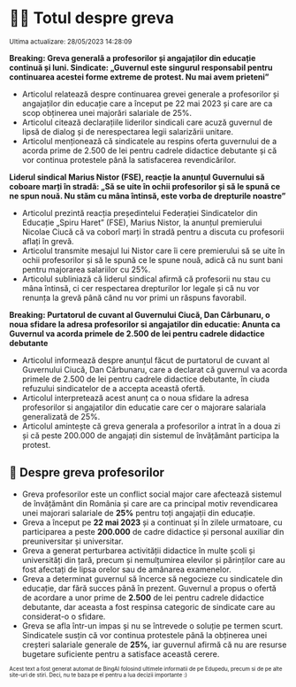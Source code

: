 # 👩‍🏫 Totul despre greva
<sub>Ultima actualizare: 28/05/2023 14:28:09</sub>


**Breaking: Greva generală a profesorilor și angajaților din educație continuă și luni. Sindicate: „Guvernul este singurul responsabil pentru continuarea acestei forme extreme de protest. Nu mai avem prieteni”**
- Articolul relatează despre continuarea grevei generale a profesorilor și angajaților din educație care a început pe 22 mai 2023 și care are ca scop obținerea unei majorări salariale de 25%.
- Articolul citează declarațiile liderilor sindicali care acuză guvernul de lipsă de dialog și de nerespectarea legii salarizării unitare.
- Articolul menționează că sindicatele au respins oferta guvernului de a acorda prime de 2.500 de lei pentru cadrele didactice debutante și că vor continua protestele până la satisfacerea revendicărilor.

**Liderul sindical Marius Nistor (FSE), reacție la anunțul Guvernului să coboare marți în stradă: „Să se uite în ochii profesorilor și să le spună ce ne spun nouă. Nu stăm cu mâna întinsă, este vorba de drepturile noastre”**
- Articolul prezintă reacția președintelui Federației Sindicatelor din Educație „Spiru Haret” (FSE), Marius Nistor, la anunțul premierului Nicolae Ciucă că va coborî marți în stradă pentru a discuta cu profesorii aflați în grevă.
- Articolul transmite mesajul lui Nistor care îi cere premierului să se uite în ochii profesorilor și să le spună ce le spune nouă, adică că nu sunt bani pentru majorarea salariilor cu 25%.
- Articolul subliniază că liderul sindical afirmă că profesorii nu stau cu mâna întinsă, ci cer respectarea drepturilor lor legale și că nu vor renunța la grevă până când nu vor primi un răspuns favorabil.

**Breaking: Purtatorul de cuvant al Guvernului Ciucă, Dan Cârbunaru, o noua sfidare la adresa profesorilor si angajatilor din educatie: Anunta ca Guvernul va acorda primele de 2.500 de lei pentru cadrele didactice debutante**
- Articolul informează despre anunțul făcut de purtatorul de cuvant al Guvernului Ciucă, Dan Cârbunaru, care a declarat că guvernul va acorda primele de 2.500 de lei pentru cadrele didactice debutante, în ciuda refuzului sindicatelor de a accepta această ofertă.
- Articolul interpretează acest anunț ca o noua sfidare la adresa profesorilor si angajatilor din educatie care cer o majorare salariala generalizată de 25%.
- Articolul amintește că greva generala a profesorilor a intrat în a doua zi și că peste 200.000 de angajați din sistemul de învățământ participa la protest.

## 🏫 Despre greva profesorilor
- Greva profesorilor este un conflict social major care afectează sistemul de învățământ din România și care are ca principal motiv revendicarea unei majorari salariale de **25%** pentru toți angajații din educație.
- Greva a început pe **22 mai 2023** și a continuat și în zilele urmatoare, cu participarea a peste **200.000** de cadre didactice și personal auxiliar din preuniversitar și universitar.
- Greva a generat perturbarea activității didactice în multe școli și universități din țară, precum și nemulțumirea elevilor și părinților care au fost afectați de lipsa orelor sau de amânarea examenelor.
- Greva a determinat guvernul să încerce să negocieze cu sindicatele din educație, dar fără succes până în prezent. Guvernul a propus o ofertă de acordare a unor prime de **2.500** de lei pentru cadrele didactice debutante, dar aceasta a fost respinsa categoric de sindicate care au considerat-o o sfidare.
- Greva se afla într-un impas și nu se întrevede o soluție pe termen scurt. Sindicatele susțin că vor continua protestele până la obținerea unei creșteri salariale generale de **25%**, iar guvernul afirmă că nu are resurse bugetare suficiente pentru a satisface această cerere.


<sub><sub>Acest text a fost generat automat de BingAI folosind ultimele informatii de pe Edupedu, precum si de pe alte site-uri de stiri. Deci, nu te baza pe el pentru a lua decizii importante :)</sub></sub>